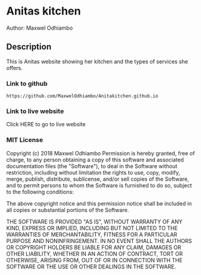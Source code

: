 # Anitas kitchen

Author: Maxwel Odhiambo

## Description
This is Anitas website showing her kitchen and the types of services she offers.

### Link to github
``````````````````````````````````````````````````````
https://github.com/MaxwelOdhiambo/Anitakitchen.github.io
``````````````````````````````````````````````````````
### Link to live website
Click HERE to go to live website

### MIT License
Copyright (c) 2018 Maxwel Odhiambo
Permission is hereby granted, free of charge, to any person obtaining a copy
of this software and associated documentation files (the "Software"), to deal
in the Software without restriction, including without limitation the rights
to use, copy, modify, merge, publish, distribute, sublicense, and/or sell
copies of the Software, and to permit persons to whom the Software is
furnished to do so, subject to the following conditions:

The above copyright notice and this permission notice shall be included in all
copies or substantial portions of the Software.

THE SOFTWARE IS PROVIDED "AS IS", WITHOUT WARRANTY OF ANY KIND, EXPRESS OR
IMPLIED, INCLUDING BUT NOT LIMITED TO THE WARRANTIES OF MERCHANTABILITY,
FITNESS FOR A PARTICULAR PURPOSE AND NONINFRINGEMENT. IN NO EVENT SHALL THE
AUTHORS OR COPYRIGHT HOLDERS BE LIABLE FOR ANY CLAIM, DAMAGES OR OTHER
LIABILITY, WHETHER IN AN ACTION OF CONTRACT, TORT OR OTHERWISE, ARISING FROM,
OUT OF OR IN CONNECTION WITH THE SOFTWARE OR THE USE OR OTHER DEALINGS IN THE
SOFTWARE.
